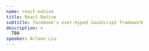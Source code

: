 ```yaml
---
name: react-native
title: React Native
subtitle: facebook's ever-hyped JavaScript framework
description: >
  TBA
speaker: Arleen Liu
---
```


